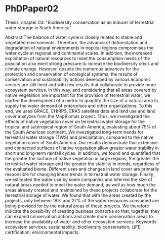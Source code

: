 # PhDPaper02
Thesis, chapter 03: "Biodiversity conservation as an inducer of terrestrial water storage in South America"

Abstract
The balance of water cycle is closely related to stable and vegetated environments. Therefore, the advance of deforestation and degradation of natural environments in tropical regions compromises the water cycle at regional and continental scales. In addition, the increased exploitation of natural resources to meet the consumption needs of the population also exert strong pressure to increase the biodiversity crisis and climate change. However, despite the numerous advances for the protection and conservation of ecological systems, the results of conservation and sustainability actions developed by various economic sectors are still timid and with few results that collaborate to provide more ecosystem services. In this way, and considering that all areas covered by native vegetation are important for the provision of terrestrial water, we started the development of a metric to quantify the size of a natural area to supply the water demand of enterprises and other organizations. To this end, we used GRACE, CHIRPS, ERA5 satellites data and land use and land cover analyzes from the MapBiomas project. Thus, we investigated the effects of native vegetation cover on terrestrial water storage for the tropical and subtropical region of South America, evaluating about 75% of the South American continent. We investigated long-term trends for terrestrial water storage (TWS) and precipitation, compared to the native vegetation cover of South America. Our results demonstrate that extensive and connected surfaces of native vegetation allow greater water stability in short and long-term rainfall cycles. In addition, we found and quantified that the greater the surface of native vegetation in large regions, the greater the terrestrial water storage and the greater the stability in trends, regardless of the evaluated biome. Different uses and changes in land cover are primarily responsible for changing linear trends in terrestrial water storage. Finally, we estimated the water use by some companies and inferred the size of natural areas needed to meet the water demand, as well as how much the areas already created and maintained by these projects collaborate for the terrestrial storage of water. We found that with the areas created by the projects, only between 18% and 27% of the water resources consumed are being provided for by the natural areas of these projects. We therefore indicate the possibility of creating business consortia so that, together, they can expand conservation actions and create more conservation areas to increase the availability of water and other ecosystem services.
Keywords: ecosystem services; sustainability; biodiversity conservation; LIFE certification; environmental impacts;


